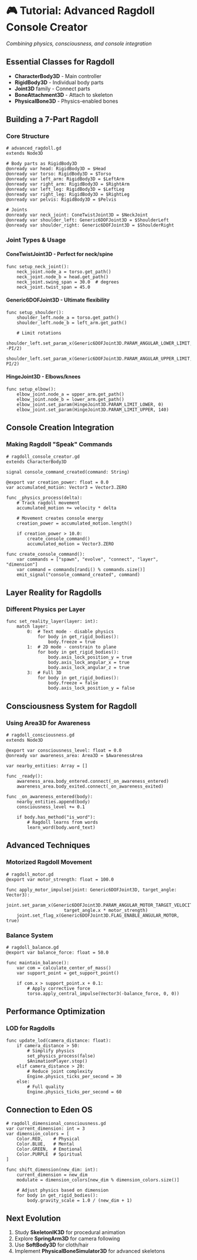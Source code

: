 # 🎮 Tutorial: Advanced Ragdoll Console Creator
*Combining physics, consciousness, and console integration*

## Essential Classes for Ragdoll
- **CharacterBody3D** - Main controller
- **RigidBody3D** - Individual body parts
- **Joint3D** family - Connect parts
- **BoneAttachment3D** - Attach to skeleton
- **PhysicalBone3D** - Physics-enabled bones

## Building a 7-Part Ragdoll

### Core Structure
```gdscript
# advanced_ragdoll.gd
extends Node3D

# Body parts as RigidBody3D
@onready var head: RigidBody3D = $Head
@onready var torso: RigidBody3D = $Torso
@onready var left_arm: RigidBody3D = $LeftArm
@onready var right_arm: RigidBody3D = $RightArm
@onready var left_leg: RigidBody3D = $LeftLeg
@onready var right_leg: RigidBody3D = $RightLeg
@onready var pelvis: RigidBody3D = $Pelvis

# Joints
@onready var neck_joint: ConeTwistJoint3D = $NeckJoint
@onready var shoulder_left: Generic6DOFJoint3D = $ShoulderLeft
@onready var shoulder_right: Generic6DOFJoint3D = $ShoulderRight
```

### Joint Types & Usage

#### ConeTwistJoint3D - Perfect for neck/spine
```gdscript
func setup_neck_joint():
    neck_joint.node_a = torso.get_path()
    neck_joint.node_b = head.get_path()
    neck_joint.swing_span = 30.0  # degrees
    neck_joint.twist_span = 45.0
```

#### Generic6DOFJoint3D - Ultimate flexibility
```gdscript
func setup_shoulder():
    shoulder_left.node_a = torso.get_path()
    shoulder_left.node_b = left_arm.get_path()
    
    # Limit rotations
    shoulder_left.set_param_x(Generic6DOFJoint3D.PARAM_ANGULAR_LOWER_LIMIT, -PI/2)
    shoulder_left.set_param_x(Generic6DOFJoint3D.PARAM_ANGULAR_UPPER_LIMIT, PI/2)
```

#### HingeJoint3D - Elbows/knees
```gdscript
func setup_elbow():
    elbow_joint.node_a = upper_arm.get_path()
    elbow_joint.node_b = lower_arm.get_path()
    elbow_joint.set_param(HingeJoint3D.PARAM_LIMIT_LOWER, 0)
    elbow_joint.set_param(HingeJoint3D.PARAM_LIMIT_UPPER, 140)
```

## Console Creation Integration

### Making Ragdoll "Speak" Commands
```gdscript
# ragdoll_console_creator.gd
extends CharacterBody3D

signal console_command_created(command: String)

@export var creation_power: float = 0.0
var accumulated_motion: Vector3 = Vector3.ZERO

func _physics_process(delta):
    # Track ragdoll movement
    accumulated_motion += velocity * delta
    
    # Movement creates console energy
    creation_power = accumulated_motion.length()
    
    if creation_power > 10.0:
        create_console_command()
        accumulated_motion = Vector3.ZERO

func create_console_command():
    var commands = ["spawn", "evolve", "connect", "layer", "dimension"]
    var command = commands[randi() % commands.size()]
    emit_signal("console_command_created", command)
```

## Layer Reality for Ragdolls

### Different Physics per Layer
```gdscript
func set_reality_layer(layer: int):
    match layer:
        0:  # Text mode - disable physics
            for body in get_rigid_bodies():
                body.freeze = true
        1:  # 2D mode - constrain to plane
            for body in get_rigid_bodies():
                body.axis_lock_position_y = true
                body.axis_lock_angular_x = true
                body.axis_lock_angular_z = true
        3:  # Full 3D
            for body in get_rigid_bodies():
                body.freeze = false
                body.axis_lock_position_y = false
```

## Consciousness System for Ragdoll

### Using Area3D for Awareness
```gdscript
# ragdoll_consciousness.gd
extends Node3D

@export var consciousness_level: float = 0.0
@onready var awareness_area: Area3D = $AwarenessArea

var nearby_entities: Array = []

func _ready():
    awareness_area.body_entered.connect(_on_awareness_entered)
    awareness_area.body_exited.connect(_on_awareness_exited)

func _on_awareness_entered(body):
    nearby_entities.append(body)
    consciousness_level += 0.1
    
    if body.has_method("is_word"):
        # Ragdoll learns from words
        learn_word(body.word_text)
```

## Advanced Techniques

### Motorized Ragdoll Movement
```gdscript
# ragdoll_motor.gd
@export var motor_strength: float = 100.0

func apply_motor_impulse(joint: Generic6DOFJoint3D, target_angle: Vector3):
    joint.set_param_x(Generic6DOFJoint3D.PARAM_ANGULAR_MOTOR_TARGET_VELOCITY, 
                      target_angle.x * motor_strength)
    joint.set_flag_x(Generic6DOFJoint3D.FLAG_ENABLE_ANGULAR_MOTOR, true)
```

### Balance System
```gdscript
# ragdoll_balance.gd
@export var balance_force: float = 50.0

func maintain_balance():
    var com = calculate_center_of_mass()
    var support_point = get_support_point()
    
    if com.x > support_point.x + 0.1:
        # Apply corrective force
        torso.apply_central_impulse(Vector3(-balance_force, 0, 0))
```

## Performance Optimization

### LOD for Ragdolls
```gdscript
func update_lod(camera_distance: float):
    if camera_distance > 50:
        # Simplify physics
        set_physics_process(false)
        $AnimationPlayer.stop()
    elif camera_distance > 20:
        # Reduce joint complexity
        Engine.physics_ticks_per_second = 30
    else:
        # Full quality
        Engine.physics_ticks_per_second = 60
```

## Connection to Eden OS
```gdscript
# ragdoll_dimensional_consciousness.gd
var current_dimension: int = 3
var dimension_colors = [
    Color.RED,    # Physical
    Color.BLUE,   # Mental
    Color.GREEN,  # Emotional
    Color.PURPLE  # Spiritual
]

func shift_dimension(new_dim: int):
    current_dimension = new_dim
    modulate = dimension_colors[new_dim % dimension_colors.size()]
    
    # Adjust physics based on dimension
    for body in get_rigid_bodies():
        body.gravity_scale = 1.0 / (new_dim + 1)
```

## Next Evolution
1. Study **SkeletonIK3D** for procedural animation
2. Explore **SpringArm3D** for camera following
3. Use **SoftBody3D** for cloth/hair
4. Implement **PhysicalBoneSimulator3D** for advanced skeletons
